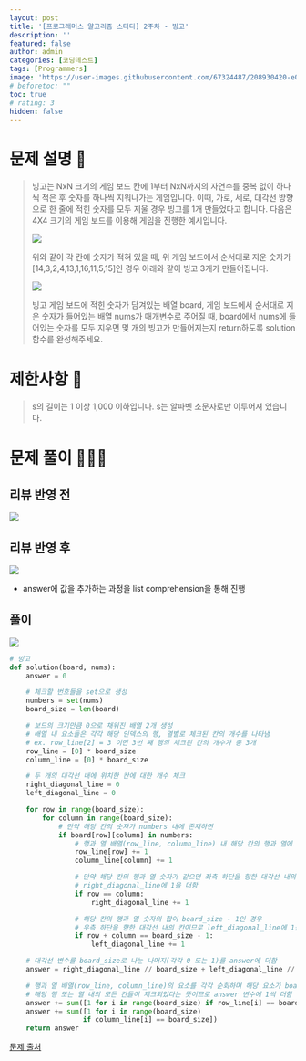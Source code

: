 ```yaml
---
layout: post
title: '[프로그래머스 알고리즘 스터디] 2주차 - 빙고'
description: ''
featured: false
author: admin
categories: [코딩테스트]
tags: [Programmers]
image: 'https://user-images.githubusercontent.com/67324487/208930420-e06b49c4-e97f-4460-88f1-faa982cc7400.png'
# beforetoc: ""
toc: true
# rating: 3
hidden: false
---
```


# 문제 설명 📑

> 빙고는 NxN 크기의 게임 보드 칸에 1부터 NxN까지의 자연수를 중복 없이 하나씩 적은 후 숫자를 하나씩 지워나가는 게임입니다. 이때, 가로, 세로, 대각선 방향으로 한 줄에 적힌 숫자를 모두 지울 경우 빙고를 1개 만들었다고 합니다.
> 다음은 4X4 크기의 게임 보드를 이용해 게임을 진행한 예시입니다.
>
> ![](https://velog.velcdn.com/images/carmine/post/030fbc79-db80-4d69-ae60-d623a3aef8ca/image.png)
>
> 위와 같이 각 칸에 숫자가 적혀 있을 때, 위 게임 보드에서 순서대로 지운 숫자가 [14,3,2,4,13,1,16,11,5,15]인 경우 아래와 같이 빙고 3개가 만들어집니다.
>
> ![](https://velog.velcdn.com/images/carmine/post/8049ba44-f0bf-4d25-9616-fc06d24190ad/image.png)
>
> 빙고 게임 보드에 적힌 숫자가 담겨있는 배열 board, 게임 보드에서 순서대로 지운 숫자가 들어있는 배열 nums가 매개변수로 주어질 때, board에서 nums에 들어있는 숫자를 모두 지우면 몇 개의 빙고가 만들어지는지 return하도록 solution함수를 완성해주세요.

# 제한사항 🚫

> s의 길이는 1 이상 1,000 이하입니다.
> s는 알파벳 소문자로만 이루어져 있습니다.

# 문제 풀이 👩🏻‍💻

## 리뷰 반영 전

![](https://velog.velcdn.com/images/carmine/post/2d5d36ad-a363-4e24-91cc-57afa490809e/image.png)

## 리뷰 반영 후

![](https://velog.velcdn.com/images/carmine/post/d67bc397-6f65-4d90-b560-38aa74cc8a2f/image.png)

- answer에 값을 추가하는 과정을 list comprehension을 통해 진행

## 풀이

![](https://velog.velcdn.com/images/carmine/post/bdcf07bf-cdf0-4634-a10d-659a98bb50ac/image.png)

```python
# 빙고
def solution(board, nums):
    answer = 0

    # 체크할 번호들을 set으로 생성
    numbers = set(nums)
    board_size = len(board)

    # 보드의 크기만큼 0으로 채워진 배열 2개 생성
    # 배열 내 요소들은 각각 해당 인덱스의 행, 열별로 체크된 칸의 개수를 나타냄
    # ex. row_line[2] = 3 이면 3번 째 행의 체크된 칸의 개수가 총 3개
    row_line = [0] * board_size
    column_line = [0] * board_size

    # 두 개의 대각선 내에 위치한 칸에 대한 개수 체크
    right_diagonal_line = 0
    left_diagonal_line = 0

    for row in range(board_size):
        for column in range(board_size):
            # 만약 해당 칸의 숫자가 numbers 내에 존재하면
            if board[row][column] in numbers:
                # 행과 열 배열(row_line, column_line) 내 해당 칸의 행과 열에 해당하는 인덱스의 값을 1 더함
                row_line[row] += 1
                column_line[column] += 1

                # 만약 해당 칸의 행과 열 숫자가 같으면 좌측 하단을 향한 대각선 내의 칸이므로
                # right_diagonal_line에 1을 더함
                if row == column:
                    right_diagonal_line += 1

                # 해당 칸의 행과 열 숫자의 합이 board_size - 1인 경우
                # 우측 하단을 향한 대각선 내의 칸이므로 left_diagonal_line에 1을 더함
                if row + column == board_size - 1:
                    left_diagonal_line += 1

    # 대각선 변수를 board_size로 나눈 나머지(각각 0 또는 1)를 answer에 더함
    answer = right_diagonal_line // board_size + left_diagonal_line // board_size

    # 행과 열 배열(row_line, column_line)의 요소를 각각 순회하며 해당 요소가 board_sized이면
    # 해당 행 또는 열 내의 모든 칸들이 체크되었다는 뜻이므로 answer 변수에 1씩 더함
    answer += sum([1 for i in range(board_size) if row_line[i] == board_size])
    answer += sum([1 for i in range(board_size)
                  if column_line[i] == board_size])
    return answer
```

[문제 출처](https://programmers.co.kr/learn/challenges)
